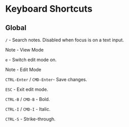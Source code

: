 # Keyboard Shortcuts

## Global

`/` - Search notes. Disabled when focus is on a text input.

Note - View Mode

`e` - Switch edit mode on.

Note - Edit Mode

`CTRL-Enter` / `CMD-Enter`- Save changes.

`ESC` - Exit edit mode.

`CTRL-B` / `CMD-B` - Bold.

`CTRL-I` / `CMD-I` - Italic.

`CTRL-S` - Strike-through.